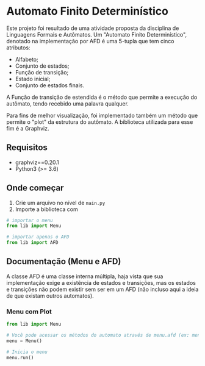 # Automato Finito Determinístico

Este projeto foi resultado de uma atividade proposta da disciplina de Linguagens Formais e Autômatos.
Um "Automato Finito Determinístico", denotado na implementação por AFD é uma 5-tupla que tem cinco atributos:

  - Alfabeto;
  - Conjunto de estados;
  - Função de transição;
  - Estado inicial;
  - Conjunto de estados finais. 

A Função de transição de estendida é o método que permite a execução do autômato, tendo recebido uma palavra qualquer.

Para fins de melhor visualização, foi implementado também um método que permite o "plot" da estrutura do autômato. A biblioteca utilizada para esse fim é a Graphviz.

## Requisitos
* graphviz==0.20.1
* Python3 (>= 3.6)

## Onde começar
1. Crie um arquivo no nível de `main.py`
2. Importe a biblioteca com
```python
# importar o menu
from lib import Menu

# importar apenas o AFD
from lib import AFD
```

## Documentação (Menu e AFD)

A classe AFD é uma classe interna múltipla, haja vista que sua implementação exige a existência de estados e transições, mas os estados e transições não podem existir sem ser em um AFD (não incluso aqui a ideia de que existam outros automatos).

### Menu com Plot
```python
from lib import Menu

# Você pode acessar os métodos do automato através de menu.afd (ex: menu.afd.add_state("q0", is_initial=True))
menu = Menu()

# Inicia o menu
menu.run()
```
